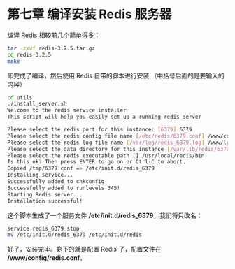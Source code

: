 # 第七章 编译安装 Redis 服务器

编译 Redis 相较前几个简单得多：

```sh
tar -zxvf redis-3.2.5.tar.gz
cd redis-3.2.5
make
```

即完成了编译，然后使用 Redis 自带的脚本进行安装:（中括号后面的是要输入的内容）

````sh
cd utils
./install_server.sh
Welcome to the redis service installer
This script will help you easily set up a running redis server

Please select the redis port for this instance: [6379] 6379
Please select the redis config file name [/etc/redis/6379.conf] /www/config/redis.conf
Please select the redis log file name [/var/log/redis_6379.log] /www/logs/redis.log
Please select the data directory for this instance [/var/lib/redis/6379] /www/database/redis
Please select the redis executable path [] /usr/local/redis/bin
Is this ok? Then press ENTER to go on or Ctrl-C to abort.
Copied /tmp/6379.conf => /etc/init.d/redis_6379
Installing service...
Successfully added to chkconfig!
Successfully added to runlevels 345!
Starting Redis server...
Installation successful!
````

这个脚本生成了一个服务文件 **/etc/init.d/redis_6379**，我们将只改名：

```sh
service redis_6379 stop
mv /etc/init.d/redis_6379 /etc/init.d/redis
```

好了，安装完毕。剩下的就是配置 Redis 了，配置文件在 **/www/config/redis.conf**。